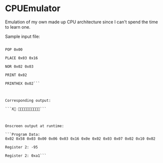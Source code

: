 # CPUEmulator

Emulation of my own made up CPU architecture since I can't spend the time to learn one.

Sample input file:

```PUSH 0x58

POP 0x00

PLACE 0x03 0x16

NOR 0x02 0x03

PRINT 0x02

PRINTHEX 0x02```



Corresponding output:

```X ```



Onscreen output at runtime:

```Program Data: 
0x02 0x58 0x03 0x00 0x06 0x03 0x16 0x0e 0x02 0x03 0x07 0x02 0x10 0x02

Register 2: -95

Register 2: 0xa1```
